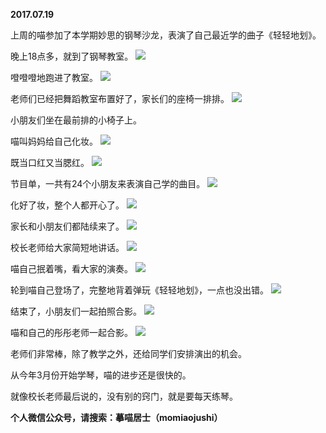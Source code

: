 
          
**2017.07.19**

上周的喵参加了本学期妙思的钢琴沙龙，表演了自己最近学的曲子《轻轻地划》。

晚上18点多，就到了钢琴教室。
![](http://imglf2.nosdn.127.net/img/UmNIZktNOElNdlcvR05kVWg1Syt5aTdkTkJ4RHRiYUlYYVVRMFE0YW5vbz0.jpg)


噔噔噔地跑进了教室。
![](http://imglf1.nosdn.127.net/img/bmUxU0x4K21qR1k4ZU1vYUtKQmFSd21VMSszQ1pUUXY0cFhQSURLZkhabz0.jpg)


老师们已经把舞蹈教室布置好了，家长们的座椅一排排。
![](http://imglf.nosdn.127.net/img/M0czanVsYmp2ZjlxbGhTM3hKQkw2QnBUYVM0c2MvOGdCS2xITitFbWFEdz0.jpg)


小朋友们坐在最前排的小椅子上。

喵叫妈妈给自己化妆。
![](http://imglf2.nosdn.127.net/img/M2xZdDZFdjZBem9ETmVaRFVUWlo4clh5d3hJZ3hKYVpzU2JCSGQ0ZzdkQT0.jpg)


既当口红又当腮红。
![](http://imglf2.nosdn.127.net/img/bkZVbkhmTjJtTVJEOGJDZlNFYS9mOEI1YVRoSEV6MFhHNlhnQ0VnUFlLTT0.jpg)


节目单，一共有24个小朋友来表演自己学的曲目。
![](http://imglf1.nosdn.127.net/img/TGhLdzZtZlRGSGZtdGVhVUNtT0dTSDA1UElEMmFCVUtRSFhpOWZzVE54QT0.jpg)


化好了妆，整个人都开心了。
![](http://imglf0.nosdn.127.net/img/ZG4zcE9pa0pSSHVoNzBZZHR2dFY3WExlalJWcTRjbHJzT212Ym95b3pYUT0.jpg)


家长和小朋友们都陆续来了。
![](http://imglf.nosdn.127.net/img/c016UUNvNlFjdkNOMk1NZjNyV3luQnV2L3NzNitnb29TUmhLcG5QdmM3UT0.jpg)


校长老师给大家简短地讲话。
![](http://imglf1.nosdn.127.net/img/aHoyWDJtLzg5TFVVc1BqeEk0bzVEcUFjTk1tYkkyRmtVVGhkOFF0SXVVaz0.jpg)


喵自己抿着嘴，看大家的演奏。
![](http://imglf2.nosdn.127.net/img/WFlDL0VKdnZvUTFqNnFGTVl3WUhOZEJSYVB3SmhMbkhCWDJ6N2wvbVl1QT0.jpg)


轮到喵自己登场了，完整地背着弹玩《轻轻地划》，一点也没出错。
![](http://imglf1.nosdn.127.net/img/MGszYStXY2M3N09EWE1jOFNtOUJKcjlZUndzRkZuY3ZhaWxpa3VFeDh6ND0.jpg)


结束了，小朋友们一起拍照合影。
![](http://imglf0.nosdn.127.net/img/YVI4eEFEdU1lTnlkRFZpVXVOL011TGpGU29NMXBJYWhWaEprOTJROTdPVT0.jpg)


喵和自己的彤彤老师一起合影。
![](http://imglf0.nosdn.127.net/img/eWYxblhpYVVhUXpBZ0JMRGsyK1NFYXBaNG5FRDV4Y0ZTNElvQ01NeHk5cz0.jpg)


老师们非常棒，除了教学之外，还给同学们安排演出的机会。

从今年3月份开始学琴，喵的进步还是很快的。

就像校长老师最后说的，没有别的窍门，就是要每天练琴。


**个人微信公众号，请搜索：摹喵居士（momiaojushi）**

        